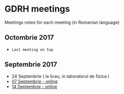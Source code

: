 
# GDRH meetings

Meetings notes for each meeting (in Romanian language)

## Octombrie 2017

* `Last meeting on top` 

## Septembrie 2017

* 24 Septembrie ( la liceu, in laboratorul de fizica )
* [07 Septembrie - online](./meetings/2017-09/meeting-2017-09-07.md)
* [14 Septembrie - online](./meetings/2017-09/meeting-2017-09-14.md)
